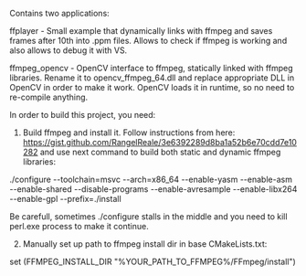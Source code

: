 Contains two applications:


ffplayer - Small example that dynamically links with ffmpeg and saves frames after 10th into .ppm files. Allows to check if ffmpeg is working and also allows to debug it with VS.

ffmpeg_opencv - OpenCV interface to ffmpeg, statically linked with ffmpeg libraries. Rename it to opencv_ffmpeg_64.dll and replace appropriate DLL in OpenCV in order to make it work.
OpenCV loads it in runtime, so no need to re-compile anything.


In order to build this project, you need:

1. Build ffmpeg and install it. Follow instructions from here: https://gist.github.com/RangelReale/3e6392289d8ba1a52b6e70cdd7e10282
and use next command to build both static and dynamic ffmpeg libraries:

./configure --toolchain=msvc --arch=x86_64 --enable-yasm  --enable-asm --enable-shared --disable-programs --enable-avresample --enable-libx264 --enable-gpl --prefix=./install

Be carefull, sometimes ./configure stalls in the middle and you need to kill perl.exe process to make it continue.


2. Manually set up path to ffmpeg install dir in base CMakeLists.txt:

set (FFMPEG_INSTALL_DIR "%YOUR_PATH_TO_FFMPEG%/FFmpeg/install")
